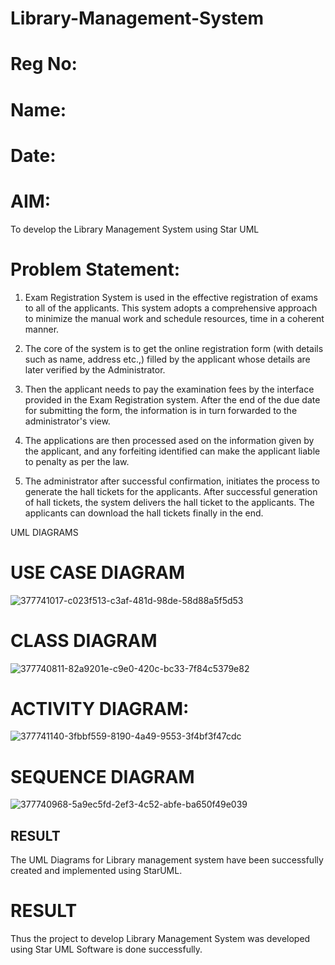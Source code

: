 # Library-Management-System
# Reg No:
# Name:
# Date:


# AIM:
To develop the Library Management System using Star UML

# Problem Statement:
1. Exam Registration System is used in the effective registration of exams to all of the applicants. This system adopts a comprehensive approach to minimize the manual work and schedule resources, time in a coherent manner.

2. The core of the system is to get the online registration form (with details such as name, address etc.,) filled by the applicant whose details are later verified by the Administrator.

3. Then the applicant needs to pay the examination fees by the interface provided in the Exam Registration system. After the end of the due date for submitting the form, the information is in turn forwarded to the administrator's view.

4. The applications are then processed ased on the information given by the applicant, and any forfeiting identified can make the applicant liable to penalty as per the law.

5. The administrator after successful confirmation, initiates the process to generate the hall tickets for the applicants. After successful generation of hall tickets, the system delivers the hall ticket to the applicants. The applicants can download the hall tickets finally in the end.

UML DIAGRAMS

# USE CASE DIAGRAM
![377741017-c023f513-c3af-481d-98de-58d88a5f5d53](https://github.com/user-attachments/assets/eed26f36-8e40-4503-9aec-546181f8912c)


# CLASS DIAGRAM
![377740811-82a9201e-c9e0-420c-bc33-7f84c5379e82](https://github.com/user-attachments/assets/1986ed88-8ff9-492a-9ed2-422d05e156ee)


# ACTIVITY DIAGRAM:

![377741140-3fbbf559-8190-4a49-9553-3f4bf3f47cdc](https://github.com/user-attachments/assets/776950f8-7cda-44f1-9050-fd7266df4f4f)


# SEQUENCE DIAGRAM

![377740968-5a9ec5fd-2ef3-4c52-abfe-ba650f49e039](https://github.com/user-attachments/assets/43052ec9-b070-4fb3-8983-0be80d485f49)


## RESULT
The UML Diagrams for Library management system have been successfully created and implemented using StarUML.





# RESULT

Thus the project to develop Library Management System was developed using Star UML Software is done successfully.

